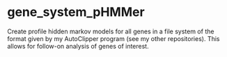 # gene_system_pHMMer
Create profile hidden markov models for all genes in a file system of the format given by my AutoClipper program (see my other repositories). This allows for follow-on analysis of genes of interest.
